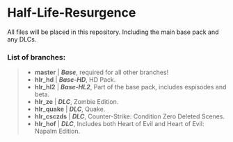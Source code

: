 # Half-Life-Resurgence
All files will be placed in this repository. Including the main base pack and any DLCs.

### List of branches:
>* **master** | ***Base***, required for all other branches!
>* **hlr_hd** | ***Base-HD***, HD Pack.
>* **hlr_hl2** | ***Base-HL2***, Part of the base pack, includes espisodes and beta.
>* **hlr_ze** | ***DLC***, Zombie Edition.
>* **hlr_quake** | ***DLC***, Quake.
>* **hlr_csczds** | ***DLC***, Counter-Strike: Condition Zero Deleted Scenes.
>* **hlr_hof** | ***DLC***, Includes both Heart of Evil and Heart of Evil: Napalm Edition.
